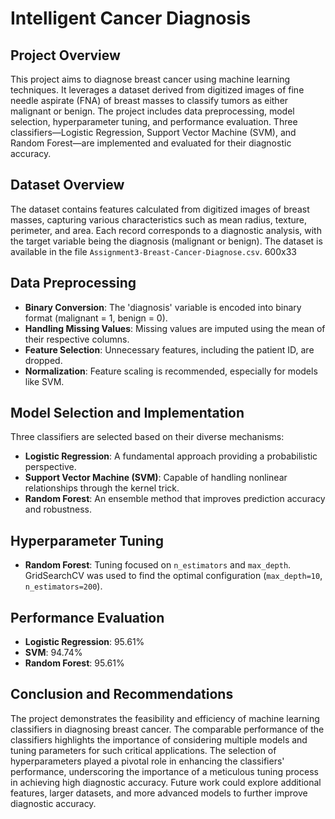 # Intelligent Cancer Diagnosis

## Project Overview
This project aims to diagnose breast cancer using machine learning techniques. It leverages a dataset derived from digitized images of fine needle aspirate (FNA) of breast masses to classify tumors as either malignant or benign. The project includes data preprocessing, model selection, hyperparameter tuning, and performance evaluation. Three classifiers—Logistic Regression, Support Vector Machine (SVM), and Random Forest—are implemented and evaluated for their diagnostic accuracy.

## Dataset Overview
The dataset contains features calculated from digitized images of breast masses, capturing various characteristics such as mean radius, texture, perimeter, and area. Each record corresponds to a diagnostic analysis, with the target variable being the diagnosis (malignant or benign). The dataset is available in the file `Assignment3-Breast-Cancer-Diagnose.csv`. 600x33

## Data Preprocessing
- **Binary Conversion**: The 'diagnosis' variable is encoded into binary format (malignant = 1, benign = 0).
- **Handling Missing Values**: Missing values are imputed using the mean of their respective columns.
- **Feature Selection**: Unnecessary features, including the patient ID, are dropped.
- **Normalization**: Feature scaling is recommended, especially for models like SVM.

## Model Selection and Implementation
Three classifiers are selected based on their diverse mechanisms:
- **Logistic Regression**: A fundamental approach providing a probabilistic perspective.
- **Support Vector Machine (SVM)**: Capable of handling nonlinear relationships through the kernel trick.
- **Random Forest**: An ensemble method that improves prediction accuracy and robustness.

## Hyperparameter Tuning
- **Random Forest**: Tuning focused on `n_estimators` and `max_depth`. GridSearchCV was used to find the optimal configuration (`max_depth=10`, `n_estimators=200`).


## Performance Evaluation
- **Logistic Regression**: 95.61%
- **SVM**: 94.74%
- **Random Forest**: 95.61%

## Conclusion and Recommendations
The project demonstrates the feasibility and efficiency of machine learning classifiers in diagnosing breast cancer. The comparable performance of the classifiers highlights the importance of considering multiple models and tuning parameters for such critical applications. The selection of hyperparameters played a pivotal role in enhancing the classifiers' performance, underscoring the importance of a meticulous tuning process in achieving high diagnostic accuracy. Future work could explore additional features, larger datasets, and more advanced models to further improve diagnostic accuracy.
